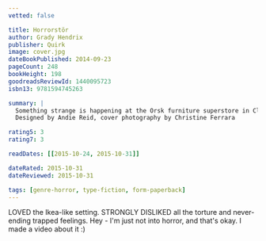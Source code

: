 ```yaml
---
vetted: false

title: Horrorstör
author: Grady Hendrix
publisher: Quirk
image: cover.jpg
dateBookPublished: 2014-09-23
pageCount: 248
bookHeight: 198
goodreadsReviewId: 1440095723
isbn13: 9781594745263

summary: |
  Something strange is happening at the Orsk furniture superstore in Cleveland, Ohio. Every morning, employees arrive to find broken Kjerring bookshelves, shattered Glans water goblets, and smashed Liripip wardrobes. Sales are down, security cameras reveal nothing, and store managers are panicking. To unravel the mystery, three employees volunteer to work a nine-hour dusk-till-dawn shift. In the dead of the night, they’ll patrol the empty showroom floor, investigate strange sights and sounds, and encounter horrors that defy the imagination. A traditional haunted house story in a thoroughly contemporary setting, Horrorstör comes packaged in the form of a glossy mail order catalog, complete with product illustrations, a home delivery order form, and a map of Orsk’s labyrinthine showroom.
  Designed by Andie Reid, cover photography by Christine Ferrara

rating5: 3
rating7: 3

readDates: [[2015-10-24, 2015-10-31]]

dateRated: 2015-10-31
dateReviewed: 2015-10-31

tags: [genre-horror, type-fiction, form-paperback]
---
```


LOVED the Ikea-like setting. STRONGLY DISLIKED all the torture and never-ending trapped feelings. Hey - I'm just not into horror, and that's okay. I made a video about it :)
